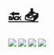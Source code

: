 #
# [🔙 ](../../)    <a href="../pdfs/221_🏦 Ayuntamiento_🏦⬜ DECLARACIÓN RESPONSABLE PARA EJECUCIÓN DE OBRAS.pdf">📥</a>
 <img src="page0.jpg">   <img src="page1.jpg">   <img src="page2.jpg">   <img src="page3.jpg"> 

            
                